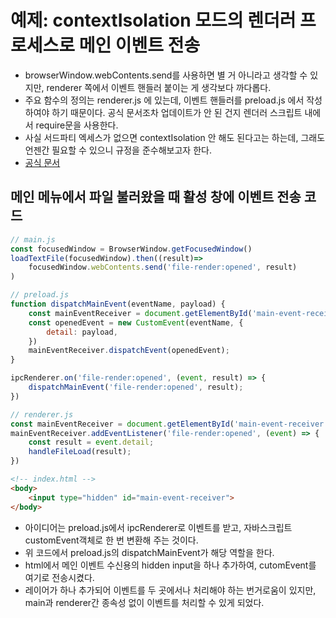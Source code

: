 # 예제: contextIsolation 모드의 렌더러 프로세스로 메인 이벤트 전송
- browserWindow.webContents.send를 사용하면 별 거 아니라고 생각할 수 있지만, renderer 쪽에서 이벤트 핸들러 붙이는 게 생각보다 까다롭다.
- 주요 함수의 정의는 renderer.js 에 있는데, 이벤트 핸들러를 preload.js 에서 작성하여야 하기 때문이다. 공식 문서조차 업데이트가 안 된 건지 렌더러 스크립트 내에서 require문을 사용한다.
- 사실 서드파티 엑세스가 없으면 contextIsolation 안 해도 된다고는 하는데, 그래도 언젠간 필요할 수 있으니 규정을 준수해보고자 한다.
- [공식 문서](https://www.electronjs.org/docs/latest/api/web-contents)


## 메인 메뉴에서 파일 불러왔을 때 활성 창에 이벤트 전송 코드
```javascript
// main.js
const focusedWindow = BrowserWindow.getFocusedWindow()
loadTextFile(focusedWindow).then((result)=>
    focusedWindow.webContents.send('file-render:opened', result)
)
```

```javascript
// preload.js
function dispatchMainEvent(eventName, payload) {
    const mainEventReceiver = document.getElementById('main-event-receiver');
    const openedEvent = new CustomEvent(eventName, {
        detail: payload,
    })
    mainEventReceiver.dispatchEvent(openedEvent);
}

ipcRenderer.on('file-render:opened', (event, result) => {
    dispatchMainEvent('file-render:opened', result);
})
```

```javascript
// renderer.js
const mainEventReceiver = document.getElementById('main-event-receiver');
mainEventReceiver.addEventListener('file-render:opened', (event) => {
    const result = event.detail;
    handleFileLoad(result);
})
```

```html
<!-- index.html -->
<body>
    <input type="hidden" id="main-event-receiver">
</body>
```

- 아이디어는 preload.js에서 ipcRenderer로 이벤트를 받고, 자바스크립트 customEvent객체로 한 번 변환해 주는 것이다. 
- 위 코드에서 preload.js의 dispatchMainEvent가 해당 역할을 한다.
- html에서 메인 이벤트 수신용의 hidden input을 하나 추가하여, cutomEvent를 여기로 전송시켰다.
- 레이어가 하나 추가되어 이벤트를 두 곳에서나 처리해야 하는 번거로움이 있지만, main과 renderer간 종속성 없이 이벤트를 처리할 수 있게 되었다.
